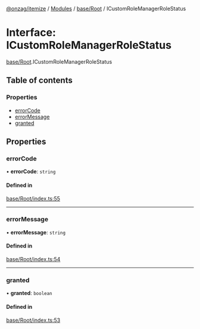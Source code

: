 [@onzag/itemize](../README.md) / [Modules](../modules.md) / [base/Root](../modules/base_Root.md) / ICustomRoleManagerRoleStatus

# Interface: ICustomRoleManagerRoleStatus

[base/Root](../modules/base_Root.md).ICustomRoleManagerRoleStatus

## Table of contents

### Properties

- [errorCode](base_Root.ICustomRoleManagerRoleStatus.md#errorcode)
- [errorMessage](base_Root.ICustomRoleManagerRoleStatus.md#errormessage)
- [granted](base_Root.ICustomRoleManagerRoleStatus.md#granted)

## Properties

### errorCode

• **errorCode**: `string`

#### Defined in

[base/Root/index.ts:55](https://github.com/onzag/itemize/blob/f2f29986/base/Root/index.ts#L55)

___

### errorMessage

• **errorMessage**: `string`

#### Defined in

[base/Root/index.ts:54](https://github.com/onzag/itemize/blob/f2f29986/base/Root/index.ts#L54)

___

### granted

• **granted**: `boolean`

#### Defined in

[base/Root/index.ts:53](https://github.com/onzag/itemize/blob/f2f29986/base/Root/index.ts#L53)
